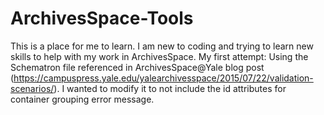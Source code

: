 # ArchivesSpace-Tools
This is a place for me to learn. I am new to coding and trying to learn new skills to help with my work in ArchivesSpace. 
My first attempt: Using the Schematron file referenced in ArchivesSpace@Yale blog post 
(https://campuspress.yale.edu/yalearchivesspace/2015/07/22/validation-scenarios/). I wanted to modify it to not include the id attributes for container grouping error message.

